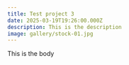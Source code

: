 ```yaml
---
title: Test project 3
date: 2025-03-19T19:26:00.000Z
description: This is the description
image: gallery/stock-01.jpg
---
```

This is the body
